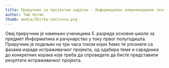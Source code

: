 ```yaml
---
title: Приручник за пројектни задатак - Информационо комуникационе технологије
author: Тим петље
thumb: media/Zbirka-naslovna.png
---
```

Овај приручник је намењен ученицима 5. разреда основне школе за предмет Информатика и рачунарство у току првог полугодишта. 
Приручник је подељен на три часа током којих ћемо те упознати са фазама израде истраживачког пројекта, од одабира теме и сарадника до конкретних корака које треба да спроведете да бисте представили резултате истраживачког пројекта. 
  